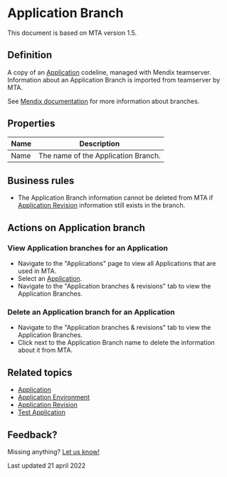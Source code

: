 # Application Branch

This document is based on MTA version 1.5.

## Definition

A copy of an [Application](application) codeline, managed with Mendix teamserver. Information about an Application Branch is imported from teamserver by MTA. 

See [Mendix documentation](https://docs.mendix.com) for more information about branches. 

## Properties
| Name | Description |
| ----------- | ----------- |
| Name | The name of the Application Branch. |

## Business rules

- The Application Branch information cannot be deleted from MTA if [Application Revision](application-revision) information still exists in the branch.

## Actions on Application branch

### View Application branches for an Application
- Navigate to the "Applications" page to view all Applications that are used in MTA.
- Select an [Application](application).
- Navigate to the "Application branches & revisions" tab to view the Application Branches.

### Delete an Application branch for an Application
- Navigate to the "Application branches & revisions" tab to view the Application Branches.
- Click <i class="fas fa-trash-alt"></i> next to the Application Branch name to delete the information about it from MTA.

## Related topics
- [Application](application)
- [Application Environment](application-environment)
- [Application Revision](application-revision)
- [Test Application](test-application)

## Feedback?
Missing anything? [Let us know!](mailto:support@menditect.com)

Last updated 21 april 2022